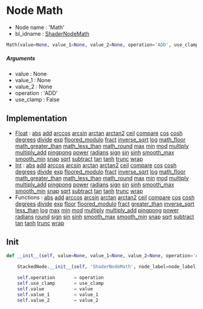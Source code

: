 # Node Math

- Node name : 'Math'
- bl_idname : [ShaderNodeMath](https://docs.blender.org/api/current/bpy.types.ShaderNodeMath.html)


``` python
Math(value=None, value_1=None, value_2=None, operation='ADD', use_clamp=False, node_label=None, node_color=None)
```
##### Arguments

- value : None
- value_1 : None
- value_2 : None
- operation : 'ADD'
- use_clamp : False

## Implementation

- [Float](/docs/GeoNodes/Float.md) : [abs](/docs/GeoNodes/Float.md#abs) [add](/docs/GeoNodes/Float.md#add) [arccos](/docs/GeoNodes/Float.md#arccos) [arcsin](/docs/GeoNodes/Float.md#arcsin) [arctan](/docs/GeoNodes/Float.md#arctan) [arctan2](/docs/GeoNodes/Float.md#arctan2) [ceil](/docs/GeoNodes/Float.md#ceil) [compare](/docs/GeoNodes/Float.md#compare) [cos](/docs/GeoNodes/Float.md#cos) [cosh](/docs/GeoNodes/Float.md#cosh) [degrees](/docs/GeoNodes/Float.md#degrees) [divide](/docs/GeoNodes/Float.md#divide) [exp](/docs/GeoNodes/Float.md#exp) [floored_modulo](/docs/GeoNodes/Float.md#floored_modulo) [fract](/docs/GeoNodes/Float.md#fract) [inverse_sqrt](/docs/GeoNodes/Float.md#inverse_sqrt) [log](/docs/GeoNodes/Float.md#log) [math_floor](/docs/GeoNodes/Float.md#math_floor) [math_greater_than](/docs/GeoNodes/Float.md#math_greater_than) [math_less_than](/docs/GeoNodes/Float.md#math_less_than) [math_round](/docs/GeoNodes/Float.md#math_round) [max](/docs/GeoNodes/Float.md#max) [min](/docs/GeoNodes/Float.md#min) [mod](/docs/GeoNodes/Float.md#mod) [multiply](/docs/GeoNodes/Float.md#multiply) [multiply_add](/docs/GeoNodes/Float.md#multiply_add) [pingpong](/docs/GeoNodes/Float.md#pingpong) [power](/docs/GeoNodes/Float.md#power) [radians](/docs/GeoNodes/Float.md#radians) [sign](/docs/GeoNodes/Float.md#sign) [sin](/docs/GeoNodes/Float.md#sin) [sinh](/docs/GeoNodes/Float.md#sinh) [smooth_max](/docs/GeoNodes/Float.md#smooth_max) [smooth_min](/docs/GeoNodes/Float.md#smooth_min) [snap](/docs/GeoNodes/Float.md#snap) [sqrt](/docs/GeoNodes/Float.md#sqrt) [subtract](/docs/GeoNodes/Float.md#subtract) [tan](/docs/GeoNodes/Float.md#tan) [tanh](/docs/GeoNodes/Float.md#tanh) [trunc](/docs/GeoNodes/Float.md#trunc) [wrap](/docs/GeoNodes/Float.md#wrap)
- [Int](/docs/GeoNodes/Int.md) : [abs](/docs/GeoNodes/Int.md#abs) [add](/docs/GeoNodes/Int.md#add) [arccos](/docs/GeoNodes/Int.md#arccos) [arcsin](/docs/GeoNodes/Int.md#arcsin) [arctan](/docs/GeoNodes/Int.md#arctan) [arctan2](/docs/GeoNodes/Int.md#arctan2) [ceil](/docs/GeoNodes/Int.md#ceil) [compare](/docs/GeoNodes/Int.md#compare) [cos](/docs/GeoNodes/Int.md#cos) [cosh](/docs/GeoNodes/Int.md#cosh) [degrees](/docs/GeoNodes/Int.md#degrees) [divide](/docs/GeoNodes/Int.md#divide) [exp](/docs/GeoNodes/Int.md#exp) [floored_modulo](/docs/GeoNodes/Int.md#floored_modulo) [fract](/docs/GeoNodes/Int.md#fract) [inverse_sqrt](/docs/GeoNodes/Int.md#inverse_sqrt) [log](/docs/GeoNodes/Int.md#log) [math_floor](/docs/GeoNodes/Int.md#math_floor) [math_greater_than](/docs/GeoNodes/Int.md#math_greater_than) [math_less_than](/docs/GeoNodes/Int.md#math_less_than) [math_round](/docs/GeoNodes/Int.md#math_round) [max](/docs/GeoNodes/Int.md#max) [min](/docs/GeoNodes/Int.md#min) [mod](/docs/GeoNodes/Int.md#mod) [multiply](/docs/GeoNodes/Int.md#multiply) [multiply_add](/docs/GeoNodes/Int.md#multiply_add) [pingpong](/docs/GeoNodes/Int.md#pingpong) [power](/docs/GeoNodes/Int.md#power) [radians](/docs/GeoNodes/Int.md#radians) [sign](/docs/GeoNodes/Int.md#sign) [sin](/docs/GeoNodes/Int.md#sin) [sinh](/docs/GeoNodes/Int.md#sinh) [smooth_max](/docs/GeoNodes/Int.md#smooth_max) [smooth_min](/docs/GeoNodes/Int.md#smooth_min) [snap](/docs/GeoNodes/Int.md#snap) [sqrt](/docs/GeoNodes/Int.md#sqrt) [subtract](/docs/GeoNodes/Int.md#subtract) [tan](/docs/GeoNodes/Int.md#tan) [tanh](/docs/GeoNodes/Int.md#tanh) [trunc](/docs/GeoNodes/Int.md#trunc) [wrap](/docs/GeoNodes/Int.md#wrap)
- Functions : [abs](/docs/GeoNodes/GeoNodes.md#abs) [add](/docs/GeoNodes/GeoNodes.md#add) [arccos](/docs/GeoNodes/GeoNodes.md#arccos) [arcsin](/docs/GeoNodes/GeoNodes.md#arcsin) [arctan](/docs/GeoNodes/GeoNodes.md#arctan) [arctan2](/docs/GeoNodes/GeoNodes.md#arctan2) [ceil](/docs/GeoNodes/GeoNodes.md#ceil) [compare](/docs/GeoNodes/GeoNodes.md#compare) [cos](/docs/GeoNodes/GeoNodes.md#cos) [cosh](/docs/GeoNodes/GeoNodes.md#cosh) [degrees](/docs/GeoNodes/GeoNodes.md#degrees) [divide](/docs/GeoNodes/GeoNodes.md#divide) [exp](/docs/GeoNodes/GeoNodes.md#exp) [floor](/docs/GeoNodes/GeoNodes.md#floor) [floored_modulo](/docs/GeoNodes/GeoNodes.md#floored_modulo) [fract](/docs/GeoNodes/GeoNodes.md#fract) [greater_than](/docs/GeoNodes/GeoNodes.md#greater_than) [inverse_sqrt](/docs/GeoNodes/GeoNodes.md#inverse_sqrt) [less_than](/docs/GeoNodes/GeoNodes.md#less_than) [log](/docs/GeoNodes/GeoNodes.md#log) [max](/docs/GeoNodes/GeoNodes.md#max) [min](/docs/GeoNodes/GeoNodes.md#min) [mod](/docs/GeoNodes/GeoNodes.md#mod) [multiply](/docs/GeoNodes/GeoNodes.md#multiply) [multiply_add](/docs/GeoNodes/GeoNodes.md#multiply_add) [pingpong](/docs/GeoNodes/GeoNodes.md#pingpong) [power](/docs/GeoNodes/GeoNodes.md#power) [radians](/docs/GeoNodes/GeoNodes.md#radians) [round](/docs/GeoNodes/GeoNodes.md#round) [sign](/docs/GeoNodes/GeoNodes.md#sign) [sin](/docs/GeoNodes/GeoNodes.md#sin) [sinh](/docs/GeoNodes/GeoNodes.md#sinh) [smooth_max](/docs/GeoNodes/GeoNodes.md#smooth_max) [smooth_min](/docs/GeoNodes/GeoNodes.md#smooth_min) [snap](/docs/GeoNodes/GeoNodes.md#snap) [sqrt](/docs/GeoNodes/GeoNodes.md#sqrt) [subtract](/docs/GeoNodes/GeoNodes.md#subtract) [tan](/docs/GeoNodes/GeoNodes.md#tan) [tanh](/docs/GeoNodes/GeoNodes.md#tanh) [trunc](/docs/GeoNodes/GeoNodes.md#trunc) [wrap](/docs/GeoNodes/GeoNodes.md#wrap)

## Init

``` python
def __init__(self, value=None, value_1=None, value_2=None, operation='ADD', use_clamp=False, node_label=None, node_color=None):

    StackedNode.__init__(self, 'ShaderNodeMath', node_label=node_label, node_color=node_color)

    self.operation       = operation
    self.use_clamp       = use_clamp
    self.value           = value
    self.value_1         = value_1
    self.value_2         = value_2
```
